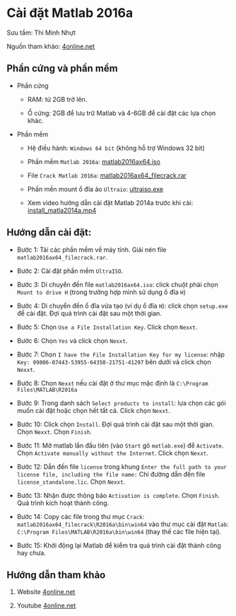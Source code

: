 # Cài đặt Matlab 2016a

Sưu tầm: Thi Minh Nhựt

Nguồn tham khảo: [4online.net](https://4online.net)

## Phần cứng và phần mềm

* Phần cứng

	- RAM: từ 2GB trở lên.

	- Ổ cứng: 2GB để lưu trữ Matlab và 4-6GB để cài đặt các lựa chọn khác.

* Phần mềm

	- Hệ điều hành: `Windows 64 bit` (không hỗ trợ Windows 32 bit)

	- Phần mềm `Matlab 2016a`: [matlab2016ax64.iso](https://drive.google.com/file/d/0BwKQkbSEXWHFeHp3LU81bzBybFE/view?usp=sharing)

	- File `Crack Matlab 2016a`: [matlab2016ax64_filecrack.rar](https://drive.google.com/file/d/0BwKQkbSEXWHFcEpvRFJKSkdQT3c/view?usp=sharing)

	- Phần mền mount ổ đĩa ảo `Ultraio`: [ultraiso.exe](https://drive.google.com/file/d/0BwKQkbSEXWHFYU9tZGpQaVptM2M/view?usp=sharing)
	
	- Xem video hướng dẫn cài đặt Matlab 2014a trước khi cài: [install_matla2014a.mp4](https://drive.google.com/file/d/0BwKQkbSEXWHFUlZieC1aS0VhU3c/view?usp=sharing)

## Hướng dẫn cài đặt:

* Bước 1: Tải các phần mềm về máy tính. Giải nén file `matlab2016ax64_filecrack.rar`.

* Bước 2: Cài đặt phần mềm `UltraISO`.

* Bước 3: Di chuyển đến file `matlab2016ax64.iso`: click chuột phải chọn `Mount to drive H` 
(trong trường hợp mình sử dụng ổ đĩa `H`)

* Bước 4: Di chuyển đến ổ đĩa vừa tạo (ví dụ ổ đĩa `H`): click chọn `setup.exe` để cài đặt. 
Đợi quá trình cài đặt sau một thời gian.

* Bước 5: Chọn `Use a File Installation Key`. Click chọn `Nexxt`.

* Bước 6: Chọn `Yes` và click chọn `Nexxt`.

* Bước 7: Chọn `I have the File Installation Key for my license`: nhập `Key: 09806-07443-53955-64350-21751-41297` bên dưới và click chọn `Nexxt`.	
		
* Bước 8: Chọn `Nexxt` nếu cài đặt ở thư mục mặc định là `C:\Program Files\MATLAB\R2016a`

* Bước 9: Trong danh sách `Select products to install`: lựa chọn các gói muốn cài đặt hoặc chọn hết tất cả. 
Click chọn `Nexxt`.

* Bước 10: Click chọn `Install`. Đợi quá trình cài đặt sau một thời gian. Chọn `Nexxt`. Chọn `Finish`.

* Bước 11: Mở matlab lần đầu tiên (vào `Start` gõ `matlab.exe`) để `Activate`. Chọn `Activate manually without the Internet`. Click chọn `Nexxt`.

* Bước 12: Dẫn đến file `license` trong khung `Enter the full path to your license file, including the file name:` 
Chỉ đường dẫn đến file `license_standalone.lic`. Chọn `Nexxt`.

* Bước 13: Nhận được thông báo `Activation is complete`. Chọn `Finish`. Quá trình kích hoạt thành công.

* Bước 14: Copy các file trong thư mục `Crack`: `matlab2016ax64_filecrack\R2016a\bin\win64` 
vào thư mục cài đặt `Matlab`: `C:\Program Files\MATLAB\R2016a\bin\win64` (thay thế các file hiện tại).

* Bước 15: Khởi động lại Matlab để kiểm tra quá trình cài đặt thành công hay chưa.

## Hướng dẫn tham khảo

1. Website [4online.net](https://4online.net/bai-viet/tai-matlab-2016-full-huong-dan-cai-dat.918/)

2. Youtube [4online.net](https://www.youtube.com/watch?v=aqil10-iggE)